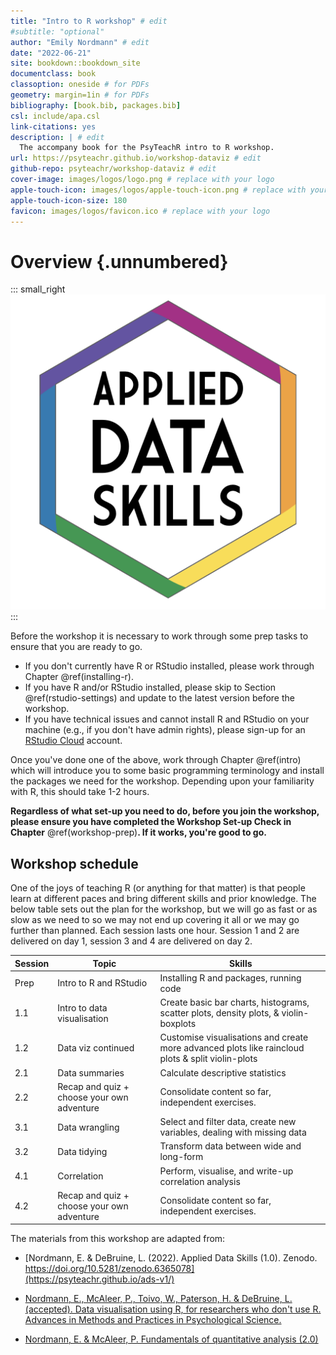 ```yaml
---
title: "Intro to R workshop" # edit
#subtitle: "optional" 
author: "Emily Nordmann" # edit
date: "2022-06-21"
site: bookdown::bookdown_site
documentclass: book
classoption: oneside # for PDFs
geometry: margin=1in # for PDFs
bibliography: [book.bib, packages.bib]
csl: include/apa.csl
link-citations: yes
description: | # edit
  The accompany book for the PsyTeachR intro to R workshop.
url: https://psyteachr.github.io/workshop-dataviz # edit
github-repo: psyteachr/workshop-dataviz # edit
cover-image: images/logos/logo.png # replace with your logo
apple-touch-icon: images/logos/apple-touch-icon.png # replace with your logo
apple-touch-icon-size: 180
favicon: images/logos/favicon.ico # replace with your logo
---
```




# Overview {.unnumbered}

::: small_right
<img src="images/logos/logo.png" alt="ADS Hex Logo"/>
:::

Before the workshop it is necessary to work through some prep tasks to ensure that you are ready to go.

-   If you don't currently have R or RStudio installed, please work through Chapter \@ref(installing-r).
-   If you have R and/or RStudio installed, please skip to Section  \@ref(rstudio-settings) and update to the latest version before the workshop.
-   If you have technical issues and cannot install R and RStudio on your machine (e.g., if you don't have admin rights), please sign-up for an [RStudio Cloud](https://rstudio.cloud/) account.

Once you've done one of the above, work through Chapter \@ref(intro) which will introduce you to some basic programming terminology and install the packages we need for the workshop. Depending upon your familiarity with R, this should take 1-2 hours.

**Regardless of what set-up you need to do, before you join the workshop, please ensure you have completed the Workshop Set-up Check in Chapter** \@ref(workshop-prep)**. If it works, you're good to go.**

## Workshop schedule

One of the joys of teaching R (or anything for that matter) is that people learn at different paces and bring different skills and prior knowledge. The below table sets out the plan for the workshop, but we will go as fast or as slow as we need to so we may not end up covering it all or we may go further than planned. Each session lasts one hour. Session 1 and 2 are delivered on day 1, session 3 and 4 are delivered on day 2.

| Session     | Topic                                      | Skills                                                                                            |
|-------------|--------------------------------------------|---------------------------------------------------------------------------------------------------|
| Prep        | Intro to R and RStudio                     | Installing R and packages, running code                                                           |
| 1.1 | Intro to data visualisation                | Create basic bar charts, histograms, scatter plots, density plots, & violin-boxplots              |
| 1.2 | Data viz continued                         | Customise visualisations and create more advanced plots like raincloud plots & split violin-plots |
| 2.1 | Data summaries                             | Calculate descriptive statistics                                                                  |
| 2.2 | Recap and quiz + choose your own adventure | Consolidate content so far, independent exercises.                  |
| 3.1 | Data wrangling                             | Select and filter data, create new variables, dealing with missing data                           |
| 3.2 | Data tidying                               | Transform data between wide and long-form                                                         |
| 4.1 | Correlation                                | Perform, visualise, and write-up correlation analysis                                             |
| 4.2 | Recap and quiz + choose your own adventure | Consolidate content so far, independent exercises.                  |

The materials from this workshop are adapted from:

-   [Nordmann, E. & DeBruine, L. (2022). Applied Data Skills (1.0). Zenodo. https://doi.org/10.5281/zenodo.6365078](https://psyteachr.github.io/ads-v1/)

-   [Nordmann, E., McAleer, P., Toivo, W., Paterson, H. & DeBruine, L. (accepted). Data visualisation using R, for researchers who don't use R. Advances in Methods and Practices in Psychological Science.](https://psyteachr.github.io/introdataviz/)

-   [Nordmann, E. & McAleer, P. Fundamentals of quantitative analysis (2.0)](https://psyteachr.github.io/quant-fun-v2/index.html)
